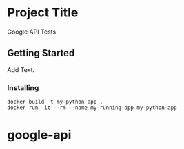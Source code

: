 # Project Title

Google API Tests

## Getting Started

Add Text.

### Installing

```
docker build -t my-python-app .
docker run -it --rm --name my-running-app my-python-app
```
# google-api

